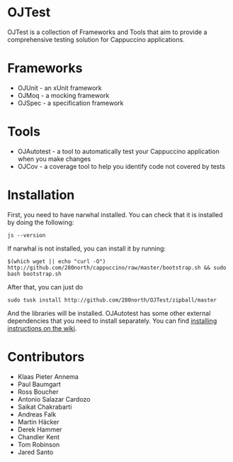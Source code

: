 OJTest
======

OJTest is a collection of Frameworks and Tools that aim to provide a comprehensive testing solution for Cappuccino applications.

Frameworks
==========

* OJUnit - an xUnit framework
* OJMoq  - a mocking framework
* OJSpec - a specification framework

Tools
=====

* OJAutotest - a tool to automatically test your Cappuccino application when you make changes
* OJCov - a coverage tool to help you identify code not covered by tests

Installation
============

First, you need to have narwhal installed. You can check that it is installed by doing the following:

    js --version

If narwhal is not installed, you can install it by running:

    $(which wget || echo "curl -O") http://github.com/280north/cappuccino/raw/master/bootstrap.sh && sudo bash bootstrap.sh
    
After that, you can just do

    sudo tusk install http://github.com/280north/OJTest/zipball/master
    
And the libraries will be installed. OJAutotest has some other external dependencies that you need to install separately. You can find [installing instructions on the wiki](http://wiki.github.com/280north/OJTest/ojautotest).

Contributors
============

* Klaas Pieter Annema
* Paul Baumgart
* Ross Boucher
* Antonio Salazar Cardozo
* Saikat Chakrabarti
* Andreas Falk
* Martin Häcker
* Derek Hammer
* Chandler Kent
* Tom Robinson
* Jared Santo
